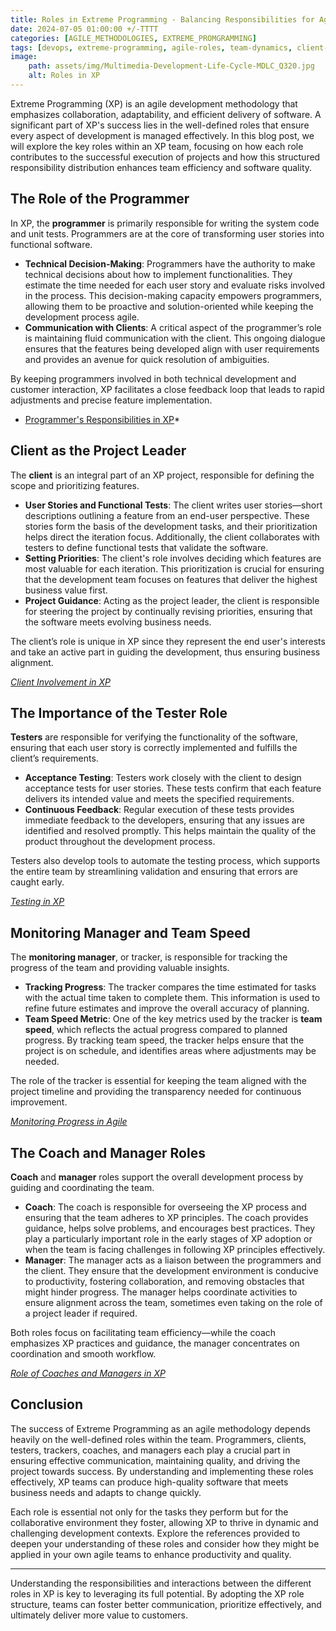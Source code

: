 ```yaml
---
title: Roles in Extreme Programming - Balancing Responsibilities for Agile Success 
date: 2024-07-05 01:00:00 +/-TTTT
categories: [AGILE_METHODOLOGIES, EXTREME_PROMGRAMMING]
tags: [devops, extreme-programming, agile-roles, team-dynamics, client-involvement, programmer-responsibilities]
image:
    path: assets/img/Multimedia-Development-Life-Cycle-MDLC_Q320.jpg
    alt: Roles in XP
---
```


Extreme Programming (XP) is an agile development methodology that emphasizes collaboration, adaptability, and efficient delivery of software. A significant part of XP's success lies in the well-defined roles that ensure every aspect of development is managed effectively. In this blog post, we will explore the key roles within an XP team, focusing on how each role contributes to the successful execution of projects and how this structured responsibility distribution enhances team efficiency and software quality.

## The Role of the Programmer

In XP, the **programmer** is primarily responsible for writing the system code and unit tests. Programmers are at the core of transforming user stories into functional software.

- **Technical Decision-Making**: Programmers have the authority to make technical decisions about how to implement functionalities. They estimate the time needed for each user story and evaluate risks involved in the process. This decision-making capacity empowers programmers, allowing them to be proactive and solution-oriented while keeping the development process agile.
- **Communication with Clients**: A critical aspect of the programmer’s role is maintaining fluid communication with the client. This ongoing dialogue ensures that the features being developed align with user requirements and provides an avenue for quick resolution of ambiguities.

By keeping programmers involved in both technical development and customer interaction, XP facilitates a close feedback loop that leads to rapid adjustments and precise feature implementation.

* [Programmer's Responsibilities in XP](https://www.linkedin.com/advice/1/how-can-you-ensure-extreme-programming-roles-67pdf)*

## Client as the Project Leader

The **client** is an integral part of an XP project, responsible for defining the scope and prioritizing features.

- **User Stories and Functional Tests**: The client writes user stories—short descriptions outlining a feature from an end-user perspective. These stories form the basis of the development tasks, and their prioritization helps direct the iteration focus. Additionally, the client collaborates with testers to define functional tests that validate the software.
- **Setting Priorities**: The client's role involves deciding which features are most valuable for each iteration. This prioritization is crucial for ensuring that the development team focuses on features that deliver the highest business value first.
- **Project Guidance**: Acting as the project leader, the client is responsible for steering the project by continually revising priorities, ensuring that the software meets evolving business needs.

The client’s role is unique in XP since they represent the end user's interests and take an active part in guiding the development, thus ensuring business alignment.

*[Client Involvement in XP](https://openaccess.wgtn.ac.nz/articles/thesis/The_Role_of_Customers_in_Extreme_Programming_Projects/16959169?file=31374265)*

## The Importance of the Tester Role

**Testers** are responsible for verifying the functionality of the software, ensuring that each user story is correctly implemented and fulfills the client’s requirements.

- **Acceptance Testing**: Testers work closely with the client to design acceptance tests for user stories. These tests confirm that each feature delivers its intended value and meets the specified requirements.
- **Continuous Feedback**: Regular execution of these tests provides immediate feedback to the developers, ensuring that any issues are identified and resolved promptly. This helps maintain the quality of the product throughout the development process.

Testers also develop tools to automate the testing process, which supports the entire team by streamlining validation and ensuring that errors are caught early.

*[Testing in XP](https://www.linkedin.com/advice/0/what-best-practices-writing-running)*

## Monitoring Manager and Team Speed

The **monitoring manager**, or tracker, is responsible for tracking the progress of the team and providing valuable insights.

- **Tracking Progress**: The tracker compares the time estimated for tasks with the actual time taken to complete them. This information is used to refine future estimates and improve the overall accuracy of planning.
- **Team Speed Metric**: One of the key metrics used by the tracker is **team speed**, which reflects the actual progress compared to planned progress. By tracking team speed, the tracker helps ensure that the project is on schedule, and identifies areas where adjustments may be needed.

The role of the tracker is essential for keeping the team aligned with the project timeline and providing the transparency needed for continuous improvement.

*[Monitoring Progress in Agile](https://medium.com/smart-project-kit/agile-metrics-measuring-progress-and-success-in-agile-projects-ebe62c755ea6)*

## The Coach and Manager Roles

**Coach** and **manager** roles support the overall development process by guiding and coordinating the team.

- **Coach**: The coach is responsible for overseeing the XP process and ensuring that the team adheres to XP principles. The coach provides guidance, helps solve problems, and encourages best practices. They play a particularly important role in the early stages of XP adoption or when the team is facing challenges in following XP principles effectively.
- **Manager**: The manager acts as a liaison between the programmers and the client. They ensure that the development environment is conducive to productivity, fostering collaboration, and removing obstacles that might hinder progress. The manager helps coordinate activities to ensure alignment across the team, sometimes even taking on the role of a project leader if required.

Both roles focus on facilitating team efficiency—while the coach emphasizes XP practices and guidance, the manager concentrates on coordination and smooth workflow.

*[Role of Coaches and Managers in XP](https://www.c-sharpcorner.com/article/roles-in-extreme-programming-xp/#:~:text=Instead%20of%20traditional%20management%20roles,followed%20well%20by%20the%20team.)*

## Conclusion

The success of Extreme Programming as an agile methodology depends heavily on the well-defined roles within the team. Programmers, clients, testers, trackers, coaches, and managers each play a crucial part in ensuring effective communication, maintaining quality, and driving the project towards success. By understanding and implementing these roles effectively, XP teams can produce high-quality software that meets business needs and adapts to change quickly.

Each role is essential not only for the tasks they perform but for the collaborative environment they foster, allowing XP to thrive in dynamic and challenging development contexts. Explore the references provided to deepen your understanding of these roles and consider how they might be applied in your own agile teams to enhance productivity and quality.

---

Understanding the responsibilities and interactions between the different roles in XP is key to leveraging its full potential. By adopting the XP role structure, teams can foster better communication, prioritize effectively, and ultimately deliver more value to customers.